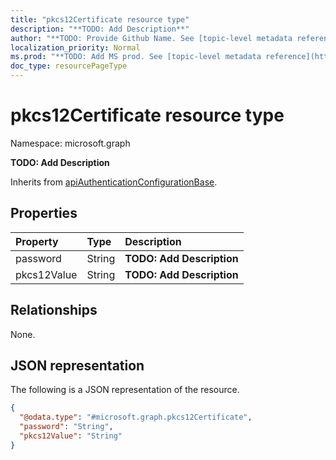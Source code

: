 ```yaml
---
title: "pkcs12Certificate resource type"
description: "**TODO: Add Description**"
author: "**TODO: Provide Github Name. See [topic-level metadata reference](https://msgo.azurewebsites.net/add/document/guidelines/metadata.html#topic-level-metadata)**"
localization_priority: Normal
ms.prod: "**TODO: Add MS prod. See [topic-level metadata reference](https://msgo.azurewebsites.net/add/document/guidelines/metadata.html#topic-level-metadata)**"
doc_type: resourcePageType
---
```


# pkcs12Certificate resource type

Namespace: microsoft.graph



**TODO: Add Description**


Inherits from [apiAuthenticationConfigurationBase](../resources/apiauthenticationconfigurationbase.md).

## Properties
|Property|Type|Description|
|:---|:---|:---|
|password|String|**TODO: Add Description**|
|pkcs12Value|String|**TODO: Add Description**|

## Relationships
None.

## JSON representation
The following is a JSON representation of the resource.
<!-- {
  "blockType": "resource",
  "@odata.type": "microsoft.graph.pkcs12Certificate"
}
-->
``` json
{
  "@odata.type": "#microsoft.graph.pkcs12Certificate",
  "password": "String",
  "pkcs12Value": "String"
}
```

